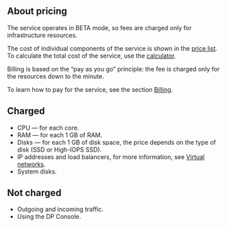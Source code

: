 ## About pricing

<info>

The service operates in BETA mode, so fees are charged only for infrastructure resources.

</info>

The cost of individual components of the service is shown in the [price list](https://cloud.vk.com/pricelist). To calculate the total cost of the service, use the [calculator](https://cloud.vk.com/pricing).

Billing is based on the “pay as you go” principle: the fee is charged only for the resources down to the minute.

To learn how to pay for the service, see the section [Billing](/en/intro/billing).

## Charged

- CPU — for each core.
- RAM — for each 1 GB of RAM.
- Disks — for each 1 GB of disk space, the price depends on the type of disk (SSD or High-IOPS SSD).
- IP addresses and load balancers, for more information, see [Virtual networks](/en/networks/vnet/tariffs).
- System disks.

## Not charged

- Outgoing and incoming traffic.
- Using the DP Console.
